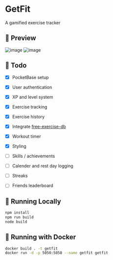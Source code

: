 # GetFit
A gamified exercise tracker

## 📸 Preview
![image](https://github.com/user-attachments/assets/493ab7f2-f6e0-444c-a465-6b60e41d49d6)
![image](https://github.com/user-attachments/assets/dc16bd57-3ab7-4711-b71c-476652bfdbc4)

## 📝 Todo
- [x] PocketBase setup
- [x] User authentication
- [x] XP and level system
- [x] Exercise tracking
- [x] Exercise history
- [x] Integrate [free-exercise-db](https://github.com/yuhonas/free-exercise-db)
- [x] Workout timer
- [x] Styling
- [ ] Skills / achievements
- [ ] Calender and rest day logging
- [ ] Streaks
- [ ] Friends leaderboard


## 📍 Running Locally
```bash
npm install
npm run build
node build
```

## 🐳 Running with Docker
```bash
docker build . -t getfit
docker run -d -p 5050:5050 --name getfit getfit
```